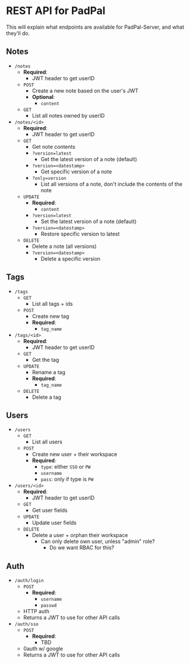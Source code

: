 # REST API for PadPal

This will explain what endpoints are available for PadPal-Server, and what they'll do.

## Notes
- `/notes`
  - **Required**:
    - JWT header to get userID
  - `POST`
    - Create a new note based on the user's JWT
    - **Optional**:
      - `content`
  - `GET`
    - List all notes owned by userID
- `/notes/<id>`
  - **Required**:
    - JWT header to get userID
  - `GET`
    - Get note contents
    - `?version=latest`
      - Get the latest version of a note (default)
    - `?version=<datestamp>`
      - Get specific version of a note
    - `?only=version`
      - List all versions of a note, don't include the contents of the note
  - `UPDATE`
    - **Required**:
      - `content`
    - `?version=latest`
      - Set the latest version of a note (default)
    - `?version=<datestamp>`
      - Restore specific version to latest
  - `DELETE`
    - Delete a note (all versions)
    - `?version=<datestamp>`
      - Delete a specific version

## Tags
- `/tags`
  - `GET`
    - List all tags + ids
  - `POST`
    - Create new tag
    - **Required**:
      - `tag_name`
- `/tags/<id>`
  - **Required**:
    - JWT header to get userID
  - `GET`
    - Get the tag 
  - `UPDATE`
    - Rename a tag
    - **Required**:
      - `tag_name`
  - `DELETE`
    - Delete a tag

## Users
- `/users`
  - `GET`
    - List all users
  - `POST`
    - Create new user + their workspace
    - **Required**:
      - `type`: either `SSO` or `PW`
      - `username`
      - `pass`: only if type is `PW`
- `/users/<id>`
  - **Required**:
    - JWT header to get userID
  - `GET`
    - Get user fields
  - `UPDATE`
    - Update user fields
  - `DELETE`
    - Delete a user + orphan their workspace
      - Can only delete own user, unless "admin" role?
        - Do we want RBAC for this?

## Auth
- `/auth/login`
  - `POST`
    - **Required**:
      - `username`
      - `passwd`
  - HTTP auth
  - Returns a JWT to use for other API calls
- `/auth/sso`
  - `POST`
    - **Required**:
      - TBD
  - 0auth w/ google
  - Returns a JWT to use for other API calls


